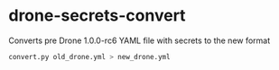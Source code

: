 # drone-secrets-convert
Converts pre Drone 1.0.0-rc6 YAML file with secrets to the new format

```bash
convert.py old_drone.yml > new_drone.yml
```
